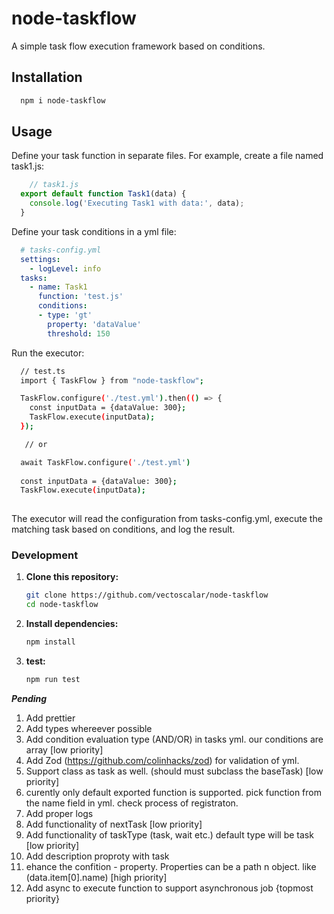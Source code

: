 # node-taskflow

A simple task flow execution framework based on conditions.

## Installation

```bash
  npm i node-taskflow
```

## Usage
Define your task function in separate files.
For example, create a file named task1.js:
```javascript
    // task1.js
  export default function Task1(data) {  
    console.log('Executing Task1 with data:', data);  
  }
```

Define your task conditions in a yml file:

```yaml
  # tasks-config.yml
  settings:
    - logLevel: info
  tasks:
    - name: Task1
      function: 'test.js'
      conditions:
      - type: 'gt'
        property: 'dataValue'
        threshold: 150

```
Run the executor:

```bash
  // test.ts
  import { TaskFlow } from "node-taskflow";

  TaskFlow.configure('./test.yml').then(() => {
    const inputData = {dataValue: 300};
    TaskFlow.execute(inputData);    
  });

   // or 

  await TaskFlow.configure('./test.yml')
    
  const inputData = {dataValue: 300};
  TaskFlow.execute(inputData);    
  
```

The executor will read the configuration from tasks-config.yml, execute the matching task based on conditions, and log the result.


### Development

1. **Clone this repository:**
   ``` bash
   git clone https://github.com/vectoscalar/node-taskflow
   cd node-taskflow
   ```
2. **Install dependencies:**
    ``` bash
    npm install
    ```
3. **test:**
    ``` bash
    npm run test
    ```


***Pending***
1. Add prettier
2. Add types whereever possible
3. Add condition evaluation type (AND/OR) in tasks yml. our conditions are array [low priority]
4. Add Zod (https://github.com/colinhacks/zod) for validation of yml.
5. Support class as task as well. (should must subclass the baseTask) [low priority]
6. curently only default exported function is supported. pick function from the name field in yml. check process of registraton. 
7. Add proper logs
8. Add functionality of nextTask [low priority]
9. Add functionality of taskType (task, wait etc.) default type will be task [low priority]
10. Add description proproty with task 
11. ehance the confition - property. Properties can be a path n object. like (data.item[0].name) [high priority]
12. Add async to execute function to support asynchronous job {topmost priority}